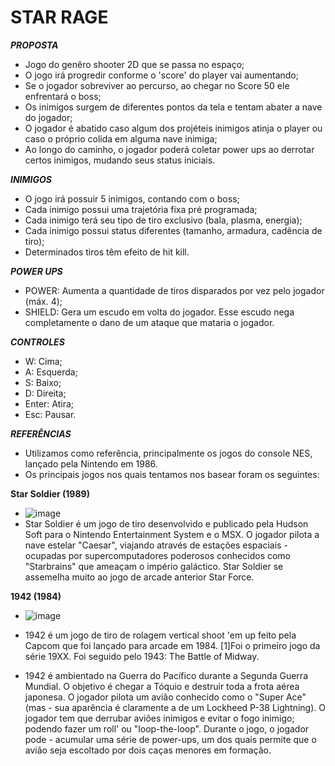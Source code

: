 # STAR RAGE

***PROPOSTA***

- Jogo do genêro shooter 2D que se passa no espaço;
- O jogo irá progredir conforme o 'score' do player vai aumentando;
- Se o jogador sobreviver ao percurso, ao chegar no Score 50 ele enfrentará o boss;
- Os inimigos surgem de diferentes pontos da tela e tentam abater a nave do jogador;
- O jogador é abatido caso algum dos projéteis inimigos atinja o player ou caso o próprio colida em alguma nave inimiga;
- Ao longo do caminho, o jogador poderá coletar power ups ao derrotar certos inimigos, mudando seus status iniciais.


***INIMIGOS***

- O jogo irá possuir 5 inimigos, contando com o boss;
- Cada inimigo possui uma trajetória fixa pré programada;
- Cada inimigo terá seu tipo de tiro exclusivo (bala, plasma, energia);
- Cada inimigo possui status diferentes (tamanho, armadura, cadência de tiro);
- Determinados tiros têm efeito de hit kill.


***POWER UPS***

- POWER: Aumenta a quantidade de tiros disparados por vez pelo jogador (máx. 4);
- SHIELD: Gera um escudo em volta do jogador. Esse escudo nega completamente o dano de um ataque que mataria o jogador.


***CONTROLES***

- W: Cima;
- A: Esquerda;
- S: Baixo;
- D: Direita;
- Enter: Atira;
- Esc: Pausar.


***REFERÊNCIAS***

- Utilizamos como referência, principalmente os jogos do console NES, lançado pela Nintendo em 1986.
- Os principais jogos nos quais tentamos nos basear foram os seguintes:
 
 **Star Soldier (1989)**
- ![image](https://github.com/user-attachments/assets/c2cb7252-d856-44ae-a099-127b765da62e)
- Star Soldier é um jogo de tiro desenvolvido e publicado pela Hudson Soft para o Nintendo Entertainment System e o MSX. O jogador pilota a nave estelar "Caesar", viajando através de estações espaciais - ocupadas por supercomputadores poderosos conhecidos como "Starbrains" que ameaçam o império galáctico. Star Soldier se assemelha muito ao jogo de arcade anterior Star Force.

**1942 (1984)**
- ![image](https://github.com/user-attachments/assets/b0cf9c31-9c6a-4ec3-ac30-ab09bc45464e)

- 1942 é um jogo de tiro de rolagem vertical shoot 'em up feito pela Capcom que foi lançado para arcade em 1984. [1]Foi o primeiro jogo da série 19XX. Foi seguido pelo 1943: The Battle of Midway.

- 1942 é ambientado na Guerra do Pacífico durante a Segunda Guerra Mundial. O objetivo é chegar a Tóquio e destruir toda a frota aérea japonesa. O jogador pilota um avião conhecido como o "Super Ace" (mas - sua aparência é claramente a de um Lockheed P-38 Lightning). O jogador tem que derrubar aviões inimigos e evitar o fogo inimigo; podendo fazer um roll' ou "loop-the-loop". Durante o jogo, o jogador pode - acumular uma série de power-ups, um dos quais permite que o avião seja escoltado por dois caças menores em formação.
